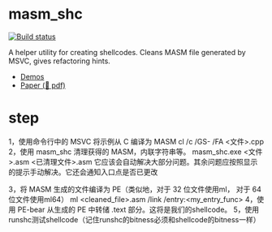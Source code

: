 # masm_shc

[![Build status](https://ci.appveyor.com/api/projects/status/y50mphwb8rtg9vh9?svg=true)](https://ci.appveyor.com/project/hasherezade/masm-shc)

A helper utility for creating shellcodes. Cleans MASM file generated by MSVC, gives refactoring hints.

+ [Demos](demos)
+ [Paper (📰 pdf)](https://vxug.fakedoma.in/papers/VXUG/Exclusive/FromaCprojectthroughassemblytoshellcodeHasherezade.pdf)
# step
1，使用命令行中的 MSVC 将示例从 C 编译为 MASM
	cl /c /GS- /FA <文件>.cpp
2，使用 masm_shc 清理获得的 MASM，内联字符串等。
	masm_shc.exe <文件>.asm <已清理文件>.asm
它应该会自动解决大部分问题。其余问题应按照显示的提示手动解决。它还会通知入口点是否已更改

3，将 MASM 生成的文件编译为 PE（类似地，对于 32 位文件使用ml， 对于 64 位文件使用ml64）
	ml <cleaned_file>.asm /link /entry:<my_entry_func>
4，使用 PE-bear 从生成的 PE 中转储 .text 部分。这将是我们的shellcode。
5，使用runshc测试shellcode（记住runshc的bitness必须和shellcode的bitness一样）
